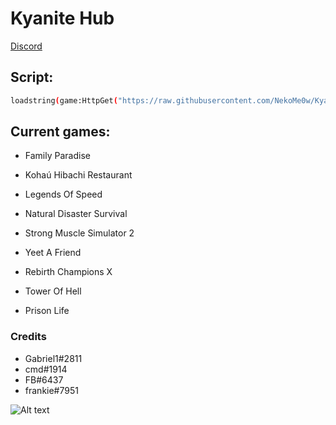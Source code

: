 
# Kyanite Hub

[Discord](https://discord.gg/hmdFC4GvMU)
## Script:
```bash
loadstring(game:HttpGet("https://raw.githubusercontent.com/NekoMe0w/KyaniteHub/main/loader.lua", true))()
```
## Current games:

- Family Paradise

- Kohaú Hibachi Restaurant

- Legends Of Speed

- Natural Disaster Survival

- Strong Muscle Simulator 2

- Yeet A Friend

- Rebirth Champions X

- Tower Of Hell

- Prison Life

### Credits
- Gabriel1#2811
- cmd#1914
- FB#6437
- frankie#7951

![Alt text]([relative%20path/to/img.jpg?raw=true "Title](https://i.imgur.com/HsjUTz1.png)https://i.imgur.com/HsjUTz1.png")
